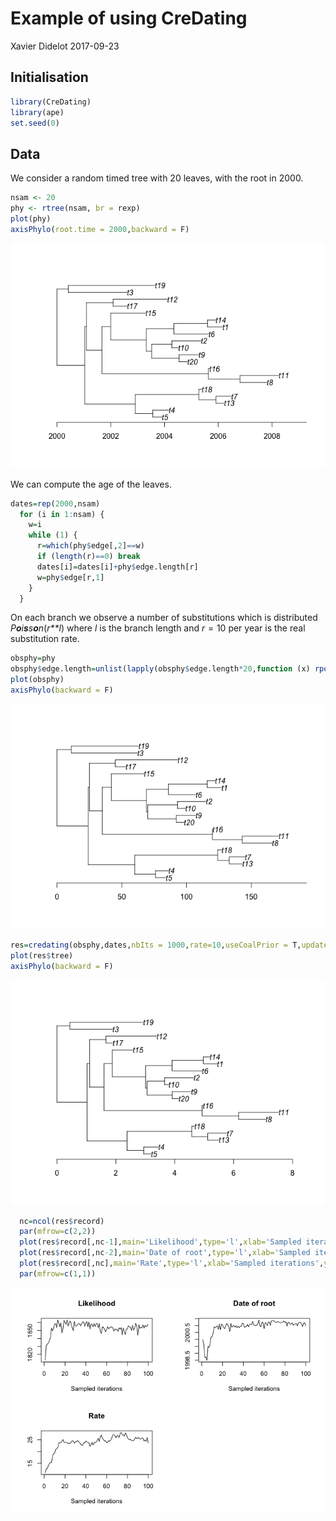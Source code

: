 Example of using CreDating
================
Xavier Didelot
2017-09-23

Initialisation
--------------

``` r
library(CreDating)
library(ape)
set.seed(0)
```

Data
----

We consider a random timed tree with 20 leaves, with the root in 2000.

``` r
nsam <- 20
phy <- rtree(nsam, br = rexp)
plot(phy)
axisPhylo(root.time = 2000,backward = F)
```

![](example_files/figure-markdown_github-ascii_identifiers/unnamed-chunk-14-1.png)

We can compute the age of the leaves.

``` r
dates=rep(2000,nsam)
  for (i in 1:nsam) {
    w=i
    while (1) {
      r=which(phy$edge[,2]==w)
      if (length(r)==0) break
      dates[i]=dates[i]+phy$edge.length[r]
      w=phy$edge[r,1]
    }
  }
```

On each branch we observe a number of substitutions which is distributed *P**o**i**s**s**o**n*(*r**l*) where *l* is the branch length and *r* = 10 per year is the real substitution rate.

``` r
obsphy=phy
obsphy$edge.length=unlist(lapply(obsphy$edge.length*20,function (x) rpois(1,x)))
plot(obsphy)
axisPhylo(backward = F)
```

![](example_files/figure-markdown_github-ascii_identifiers/unnamed-chunk-16-1.png)

``` r
res=credating(obsphy,dates,nbIts = 1000,rate=10,useCoalPrior = T,updateRate = 1)
plot(res$tree)
axisPhylo(backward = F)
```

![](example_files/figure-markdown_github-ascii_identifiers/unnamed-chunk-17-1.png)

``` r
  nc=ncol(res$record)
  par(mfrow=c(2,2))
  plot(res$record[,nc-1],main='Likelihood',type='l',xlab='Sampled iterations',ylab='')
  plot(res$record[,nc-2],main='Date of root',type='l',xlab='Sampled iterations',ylab='')
  plot(res$record[,nc],main='Rate',type='l',xlab='Sampled iterations',ylab='')
  par(mfrow=c(1,1))
```

![](example_files/figure-markdown_github-ascii_identifiers/unnamed-chunk-18-1.png)
